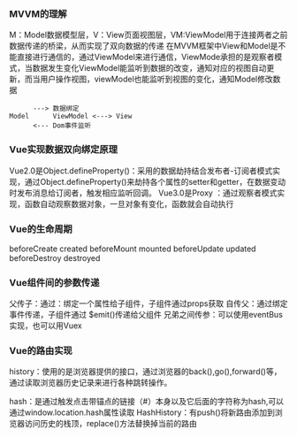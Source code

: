 ### MVVM的理解 ###
M：Model数据模型层，V：View页面视图层，VM:ViewModel用于连接两者之前数据传递的桥梁，从而实现了双向数据的传递
在MVVM框架中View和Model是不能直接进行通信的，通过ViewModel来进行通信，ViewMode承担的是观察者模式，当数据发生变化ViewModel能监听到数据的改变，通知对应的视图自动更新，而当用户操作视图，viewModel也能监听到视图的变化，通知Model修改数据
```
      ---> 数据绑定
Model      ViewModel <---> View
      <--- Dom事件监听
```

### Vue实现数据双向绑定原理 ### 
Vue2.0是Object.defineProperty()：采用的数据劫持结合发布者-订阅者模式实现，通过Object.defineProperty()来劫持各个属性的setter和getter，在数据变动时发布消息给订阅者，触发相应监听回调。
Vue3.0是Proxy ：通过观察者模式实现，函数自动观察数据对象，一旦对象有变化，函数就会自动执行

### Vue的生命周期 ###
beforeCreate
created
beforeMount
mounted
beforeUpdate
updated
beforeDestroy
destroyed

### Vue组件间的参数传递 ###
父传子：通过：绑定一个属性给子组件，子组件通过props获取
自传父：通过绑定事件传递，子组件通过 $emit()传递给父组件
兄弟之间传参：可以使用eventBus实现，也可以用Vuex

### Vue的路由实现 ###
history：使用的是浏览器提供的接口，通过浏览器的back(),go(),forward()等，通过读取浏览器历史记录来进行各种跳转操作。

hash：是通过触发点击带锚点的链接（#）本身以及它后面的字符称为hash,可以通过window.location.hash属性读取
HashHistory：有push()将新路由添加到浏览器访问历史的栈顶，replace()方法替换掉当前的路由